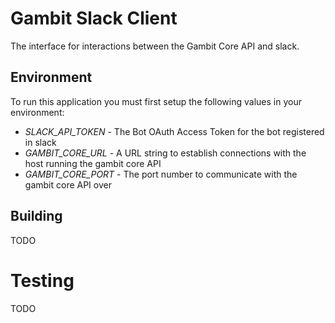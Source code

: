 # Gambit Slack Client

The interface for interactions between the Gambit Core API and slack.


## Environment

To run this application you must first setup the following values in your
environment:

- *SLACK_API_TOKEN* - The Bot OAuth Access Token for the bot registered in slack
- *GAMBIT_CORE_URL* - A URL string to establish connections with the host
running the gambit core API
- *GAMBIT_CORE_PORT* - The port number to communicate with the gambit core API
over


## Building

TODO


# Testing

TODO
